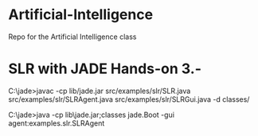 # Artificial-Intelligence
Repo for the Artificial Intelligence class


# SLR with JADE Hands-on 3.-

C:\jade>javac -cp lib/jade.jar src/examples/slr/SLR.java src/examples/slr/SLRAgent.java src/examples/slr/SLRGui.java -d classes/

C:\jade>java -cp lib\jade.jar;classes jade.Boot -gui agent:examples.slr.SLRAgent
